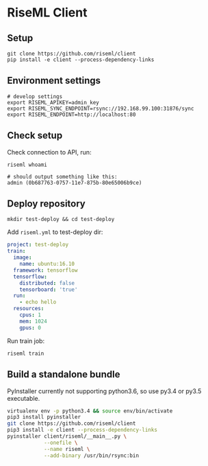 # RiseML Client

## Setup

```
git clone https://github.com/riseml/client
pip install -e client --process-dependency-links
```

## Environment settings
```
# develop settings
export RISEML_APIKEY=admin_key
export RISEML_SYNC_ENDPOINT=rsync://192.168.99.100:31876/sync
export RISEML_ENDPOINT=http://localhost:80
```

## Check setup

Check connection to API, run:

```
riseml whoami

# should output something like this:
admin (0b687763-0757-11e7-875b-80e65006b9ce)
```

## Deploy repository

```
mkdir test-deploy && cd test-deploy
```

Add `riseml.yml` to test-deploy dir:

```yml
project: test-deploy
train:
  image:
    name: ubuntu:16.10
  framework: tensorflow
  tensorflow:
    distributed: false
    tensorboard: 'true'
  run:
    - echo hello
  resources:
    cpus: 1
    mem: 1024
    gpus: 0
```

Run train job:

```
riseml train 
```

## Build a standalone bundle

PyInstaller currently not supporting python3.6, so use py3.4 or py3.5 executable.

```bash
virtualenv env -p python3.4 && source env/bin/activate
pip3 install pyinstaller
git clone https://github.com/riseml/client
pip3 install -e client --process-dependency-links
pyinstaller client/riseml/__main__.py \
            --onefile \
            --name riseml \
            --add-binary /usr/bin/rsync:bin
```